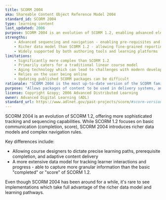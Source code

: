 ```yaml
---
title: SCORM 2004
aka: Shareable Content Object Reference Model 2004
standard_id: SCORM 2004
type: learning content
last_updated: 2006
purpose: SCORM 2004 is an evolution of SCORM 1.2, enabling advanced elearning sequencing and detailed tracking.
strengths:
    - Advanced sequencing and navigation - enabling pre-requisites and adaptive pathways
    - Richer data model than SCORM 1.2 - allowing fine-grained reporting and analytics
    - Widely supported by both authoring tools and learning platforms
limitations:
    - Significantly more complex than SCORM 1.2
    - Primarily caters for a traditional linear course model
    - Aging technology which can lead to challenges with modern development practices and browser security
    - Relies on the user being online
    - Updating published SCORM packages can be difficult
rationale: "SCORM 2004 is the most up-to-date version of the SCORM family of specifications, used widely by learning management systems"
purpose: "Allows packages of content to be used in delivery systems, and detailed data about their usage tracked by the host system."
license: Copyright &copy; 2006 Advanced Distributed Learning
owner: Advanced Digital Learning (ADL)
standard_url: https://www.adlnet.gov/past-projects/scorm/#scorm-versions-and-resources
---
```

SCORM 2004 is an evolution of SCORM 1.2, offering more sophisticated tracking and sequencing capabilities. While SCORM 1.2 focuses on basic communication (completion, score), SCORM 2004 introduces richer data models and complex navigation rules.

Key differences include:

* Allowing course designers to dictate precise learning paths, prerequisite completion, and adaptive content delivery
* A more extensive data model for tracking learner interactions and progress - able to capture more granular information than the basic "completed" or "score" of SCORM 1.2.

Even though SCORM 2004 has been around for a while, it's rare to see implementations which take full advantage of the richer data model and learning pathways.